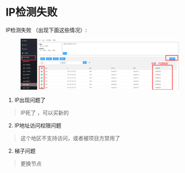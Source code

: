 # IP检测失败

&#x20;IP检测失败 （出现下面这些情况）:

<figure><img src="../../.gitbook/assets/image (7).png" alt=""><figcaption></figcaption></figure>

1. IP出现问题了&#x20;

> IP死了 ，可以买新的

2. IP地址访问权限问题&#x20;

> 这个地区不支持访问，或者被项目方禁用了

2. 梯子问题

> 更换节点

